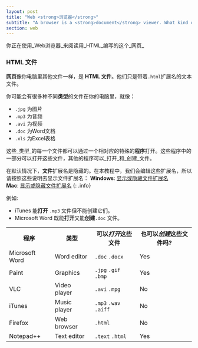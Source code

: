 ```yaml
---
layout: post
title: "Web <strong>浏览器</strong>"
subtitle: "A browser is a <strong>document</strong> viewer. What kind of document? <strong>Webpages</strong>."
section: web
---
```

你正在使用_Web浏览器_来阅读用_HTML_编写的这个_网页_

### HTML 文件

**网页**像你电脑里其他文件一样，是 **HTML 文件**。他们只是带着`.html`扩展名的文本文件。

你可能会有很多种不同**类型**的文件在你的电脑里，就像：

* `.jpg` 为图片
* `.mp3` 为音频
* `.avi` 为视频
* `.doc` 为Word文档
* `.xls` 为Excel表格

这些_类型_的每一个文件都可以通过一个相对应的特殊的**程序**打开。这些程序中的一部分可以打开这些文件，其他的程序可以_打开_和_创建_文件。

在默认情况下，**文件**扩展名是隐藏的。在本教程中，我们会编辑这些扩展名，所以请按照这些说明去显示文件扩展名：
**Windows**: [显示或隐藏文件扩展名](http://windows.microsoft.com/en-us/windows/show-hide-file-name-extensions)  
**Mac**: [显示或隐藏文件扩展名](https://support.apple.com/kb/PH10845?locale=en_US)
{: .info}

例如:

* iTunes 能**打开** `.mp3` 文件但不能创建它们。
* Microsoft Word 既能**打开**又能**创建**`.doc` 文件。

<div class="table">
  <table>
    <tr>
      <th>程序</th>
      <th>类型</th>
      <th>
        可以<em>打开</em>这些文件
      </th>
      <th>
       也可以<em>创建</em>这些文件吗?
      </th>
    </tr>
    <tr>
      <td>Microsoft Word</td>
      <td>Word editor</td>
      <td>
        <code>.doc</code>
        <code>.docx</code>
      </td>
      <td class="yes"><span>Yes</span></td>
    </tr>
    <tr>
      <td>Paint</td>
      <td>Graphics</td>
      <td>
        <code>.jpg</code>
        <code>.gif</code>
        <code>.bmp</code>
      </td>
      <td class="yes"><span>Yes</span></td>
    </tr>
    <tr>
      <td>VLC</td>
      <td>Video player</td>
      <td>
        <code>.avi</code>
        <code>.mpg</code>
      </td>
      <td class="no">No</td>
    </tr>
    <tr>
      <td>iTunes</td>
      <td>Music player</td>
      <td>
        <code>.mp3</code>
        <code>.wav</code>
        <code>.aiff</code>
      </td>
      <td class="no">No</td>
    </tr>
    <tr>
      <td>Firefox</td>
      <td>Web browser</td>
      <td>
        <code>.html</code>
      </td>
      <td class="no">No</td>
    </tr>
    <tr>
      <td>Notepad++</td>
      <td>Text editor</td>
      <td>
        <code>.text</code>
        <code>.html</code>
      </td>
      <td class="yes"><span>Yes</span></td>
    </tr>
  </table>
</div>
